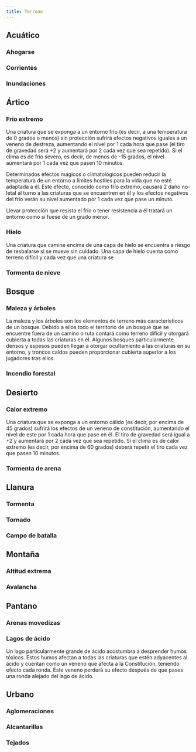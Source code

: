 ```yaml
---
title: Terreno
---
```


## Acuático

### Ahogarse

### Corrientes

### Inundaciones

## Ártico

### Frío extremo

Una criatura que se exponga a un entorno frío (es decir, a una temperatura de 0 grados o menos) sin protección sufrirá efectos negativos iguales a un veneno de destreza, aumentando el nivel por 1 cada hora que pase (el tiro de gravedad será +2 y aumentará por 2 cada vez que sea repetido). Si el clima es de frío severo, es decir, de menos de -15 grados, el nivel aumentará por 1 cada vez que pasen 10 minutos. 

Determinados efectos mágicos o climatológicos pueden reducir la temperatura de un entorno a límites hostiles para la vida que no esté adaptada a él. Este efecto, conocido como frío extremo, causará 2 daño no-letal al turno a las criaturas que se encuentren en él y los efectos negativos del frío verán su nivel aumentado por 1 cada vez que pase un minuto.

Llevar protección que resista el frío o tener resistencia a él tratará un entorno como si fuese de un grado menor. 

### Hielo

Una criatura que camine encima de una capa de hielo se encuentra a riesgo de resbalarse si se mueve sin cuidado. Una capa de hielo cuenta como terreno difícil y cada vez que una criatura se 

### Tormenta de nieve

## Bosque

### Maleza y árboles

La maleza y los árboles son los elementos de terreno más característicos de un bosque. Debido a ellos todo el territorio de un bosque que se encuentre fuera de un camino o ruta contará como terreno difícil y otorgará cubierta a todas las criaturas en él. Algunos bosques particularmente densos y espesos pueden llegar a otorgar ocultamiento a las criaturas en su entorno, y troncos caídos pueden proporcionar cubierta superior a los jugadores tras ellos.

### Incendio forestal

## Desierto

### Calor extremo

Una criatura que se exponga a un entorno cálido (es decir, por encima de 45 grados) sufrirá los efectos de un veneno de constitución, aumentando el nivel de este por 1 cada hora que pase en él. El tiro de gravedad será igual a +2  y aumentará por 2 cada vez que sea repetido. Si el clima es de calor extremo (es decir, por encima de 60 grados) deberá repetir el tiro cada vez que pasen 10 minutos.

### Tormenta de arena

## Llanura

### Tormenta

### Tornado

### Campo de batalla

## Montaña

### Altitud extrema

### Avalancha

## Pantano

### Arenas movedizas

### Lagos de ácido

Un lago particularmente grande de ácido acostumbra a desprender humos tóxicos. Estos humos afectan a todas las criaturas que estén adyacentes al ácido y cuentan como un veneno que afecta a la Constitución, teniendo efecto cada ronda. Este veneno perderá su efecto después de que pases una ronda alejado del lago de ácido.

## Urbano

### Aglomeraciones

### Alcantarillas

### Tejados